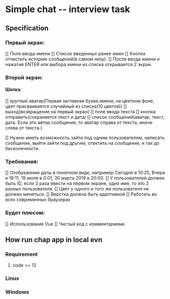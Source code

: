 # Simple chat -- interview task

## Specification

### Первый экран:
[] Поле ввода имени
[] Список введенных ранее имен
[] Кнопка отчистить историю сообщений(в самом низу).
[] После ввода имени и нажатия ENTER или выбора имени из списка открывается 2 экран.


### Второй экран:
#### Шапка:
[] круглый аватар(Первая заглавная буква имени, на цветном фоне, цвет присваивается случайный из списка(10 цветов))
[] выход(возвращение на первый экран)
[] поле ввода текста
[] кнопка отправить(сохраняется текст и дата)
[] список сообщений(аватар, текст, дата. Если это автор сообщения, то аватар справа от текста, иначе слева от текста.)


[] Нужно иметь возможность зайти под одним пользователем, написать сообщение, выйти зайти под другим, ответить на сообщение, и так до бесконечности.

### Требования:
[] Отображение даты в понятном виде, например Сегодня в 10:25, Вчера в 18:11, 19 июля в 0:01, 30 марта 2019 в 20:00.
[] У пользователей должен быть ID, если 2 раза ввести на первом экране, одно имя, то это 2 разных пользователя.
[] Цвет у одного и того же пользователя не должен меняться.
[] Верстка должна быть адаптивной
[] Работать во всех современных браузерах

### Будет плюсом:
[] Использование Vue
[] Чистый код с комментариями

## How run chap app in local evn

### Requirement 
1. node >= 12
  

### Linux

### Windows



